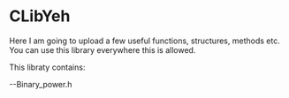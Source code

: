# CLibYeh

Here I am going to upload a few useful functions, structures, methods etc.
You can use this library everywhere this is allowed.

This libraty contains:

--Binary_power.h
